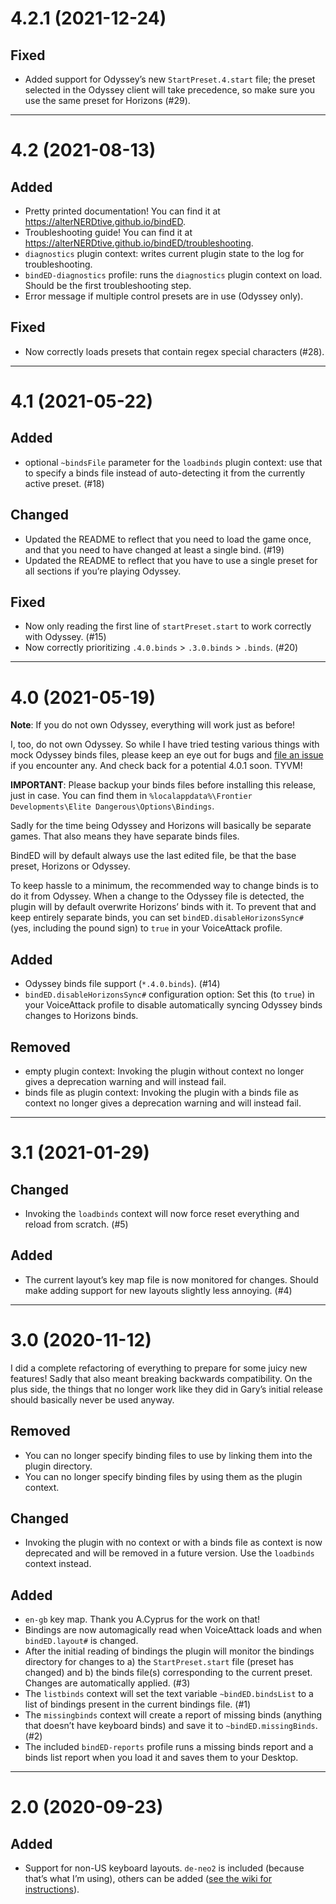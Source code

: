 ﻿# 4.2.1 (2021-12-24)

## Fixed

* Added support for Odyssey’s new `StartPreset.4.start` file; the preset
  selected in the Odyssey client will take precedence, so make sure you use the
  same preset for Horizons (#29).

-----

# 4.2 (2021-08-13)

## Added

* Pretty printed documentation! You can find it at
  https://alterNERDtive.github.io/bindED.
* Troubleshooting guide! You can find it at
  https://alterNERDtive.github.io/bindED/troubleshooting.
* `diagnostics` plugin context: writes current plugin state to the log for
  troubleshooting.
* `bindED-diagnostics` profile: runs the `diagnostics` plugin context on load.
  Should be the first troubleshooting step.
* Error message if multiple control presets are in use (Odyssey only).

## Fixed

* Now correctly loads presets that contain regex special characters (#28).

-----

# 4.1 (2021-05-22)

## Added

* optional `~bindsFile` parameter for the `loadbinds` plugin context: use that
  to specify a binds file instead of auto-detecting it from the currently active
  preset. (#18)

## Changed

* Updated the README to reflect that you need to load the game once, and that
  you need to have changed at least a single bind. (#19)
* Updated the README to reflect that you have to use a single preset for all
  sections if you’re playing Odyssey.

## Fixed

* Now only reading the first line of `startPreset.start` to work correctly with
  Odyssey. (#15)
* Now correctly prioritizing `.4.0.binds` > `.3.0.binds` > `.binds`. (#20)

-----

# 4.0 (2021-05-19)

**Note**: If you do not own Odyssey, everything will work just as before!

I, too, do not own Odyssey. So while I have tried testing various things with
mock Odyssey binds files, please keep an eye out for bugs and [file an
issue](https://github.com/alterNERDtive/bindED/issues/new/) if you
encounter any. And check back for a potential 4.0.1 soon. TYVM!

**IMPORTANT**: Please backup your binds files before installing this release,
just in case. You can find them in
`%localappdata%\Frontier Developments\Elite Dangerous\Options\Bindings`.

Sadly for the time being Odyssey and Horizons will basically be separate games.
That also means they have separate binds files.

BindED will by default always use the last edited file, be that the base preset,
Horizons or Odyssey.

To keep hassle to a minimum, the recommended way to change binds is to do it
from Odyssey. When a change to the Odyssey file is detected, the plugin will
by default overwrite Horizons’ binds with it. To prevent that and keep entirely
separate binds, you can set `bindED.disableHorizonsSync#` (yes, including the
pound sign) to `true` in your VoiceAttack profile.

## Added

* Odyssey binds file support (`*.4.0.binds`). (#14)
* `bindED.disableHorizonsSync#` configuration option: Set this (to `true`) in
  your VoiceAttack profile to disable automatically syncing Odyssey binds
  changes to Horizons binds.

## Removed

* empty plugin context: Invoking the plugin without context no longer gives a
  deprecation warning and will instead fail.
* binds file as plugin context: Invoking the plugin with a binds file as context
  no longer gives a deprecation warning and will instead fail.

-----

# 3.1 (2021-01-29)

## Changed

* Invoking the `loadbinds` context will now force reset everything and reload
  from scratch. (#5)

## Added

* The current layout’s key map file is now monitored for changes. Should make
  adding support for new layouts slightly less annoying. (#4)

-----

# 3.0 (2020-11-12)

I did a complete refactoring of everything to prepare for some juicy new
features! Sadly that also meant breaking backwards compatibility. On the plus
side, the things that no longer work like they did in Gary’s initial release
should basically never be used anyway.

## Removed

* You can no longer specify binding files to use by linking them into the plugin
  directory.
* You can no longer specify binding files by using them as the plugin context.

## Changed

* Invoking the plugin with no context or with a binds file as context is now
  deprecated and will be removed in a future version. Use the `loadbinds`
  context instead.

## Added

* `en-gb` key map. Thank you A.Cyprus for the work on that!
* Bindings are now automagically read when VoiceAttack loads and when
  `bindED.layout#` is changed.
* After the initial reading of bindings the plugin will monitor the bindings
  directory for changes to a) the `StartPreset.start` file (preset has changed)
  and b) the binds file(s) corresponding to the current preset. Changes are
  automatically applied. (#3)
* The `listbinds` context will set the text variable `~bindED.bindsList` to a
  list of bindings present in the current bindings file. (#1)
* The `missingbinds` context will create a report of missing binds (anything
  that doesn’t have keyboard binds) and save it to `~bindED.missingBinds`. (#2)
* The included `bindED-reports` profile runs a missing binds report and a binds
  list report when you load it and saves them to your Desktop.

-----

# 2.0 (2020-09-23)

## Added

* Support for non-US keyboard layouts. `de-neo2` is included (because that’s
  what I’m using), others can be added ([see the wiki for
  instructions](https://github.com/alterNERDtive/bindED/wiki/Keyboard-Layouts)).
